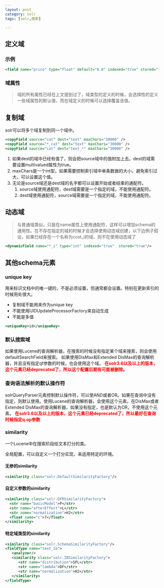 ```yaml
---
layout: post
category: solr
tags: [solr,搜索]

---
```


## 定义域

### 示例

```xml
<field name="price" type="float" default="0.0" indexed="true" stored="true"/>
```

### 域属性

>域的所有属性已经在上文提到过了，域类型的定义的时候，会选择性的定义一些域属性的默认值，而在域定义的时候可以选择覆盖该值。

## 复制域

solr可以将多个域复制到同一个域中。

```xml
<copyField source="cat" dest="text" maxChars="30000" />
<copyField source="*_cat" dest="text" maxChars="30000" />
<copyField source="cat" dest="text_*" maxChars="30000" />
```


1. 如果dest的域中已经有值了，则会把source域中的值附加上去。dest的域需要设置multivalued属性为true。
2. maxChars是一个int型，如果需要控制索引域中单条数据的大小，避免索引过大，可以设置这个值。
3. 无论是source域还是dest域的名字都可以设置开始或者结束的通配符。
	1. source域使用通配符，dest域需要是一个指定的域，不能使用通配符。
	2. dest域使用通配符，source域需要是一个指定的域，不能使用通配符。

## 动态域

>与普通域类似，只是在name属性上使用通配符，这样可以增加schema的通用性。在不存在指定的域的时候才会选择使用动态域创建，以下边例子假设，如果已经存在一个名称为cost_i的域，则不在使用动态域了

```xml
<dynamicField name="*_i" type="int" indexed="true"  stored="true"/>
```

## 其他schema元素

### unique key

用来标识文档中的唯一键的，不是必须设置，但通常都会设置。特别在更新索引的时候用处很大。

- 复制域不能用来作为unique key
- 不能使用UIDUpdateProcessorFactory来自动生成
- 不能是多值

```xml
<uniqueKey>id</uniqueKey>
```

### 默认搜索域

如果使用Lucene的查询解析器，在搜索的时候没有指定某个域来搜索，则会使用defaultSearchField来搜索。
如果使用DisMax和Extended DisMax的查询解析器，并且没有指定qf参数的时候，也会使用这个域。
**<font color='red'>在solr3.6以及以上的版本，这个元素已经deprecated了，所以这个配置后期有可能被删除。</font>**

### 查询语法解析的默认操作符

solrQueryParser元素控制默认操作符，可以使AND或者OR。如果在查询中没有指定，则默认使用。使用Lucene的查询解析器，会使用这个元素。在DisMax或者Extended DisMax的查询解析器，如果没有指定，也是默认为OR，不使用这个元素。
**<font color='red'>在solr3.6以及以上的版本，这个元素已经deprecated了，所以最好在查询时候指定q.op参数</font>**

### similarity

一个Lucene中在搜索阶段给文本打分的类。

全局配置<similarity>，可以自定义一个打分实现，来适用特定的环境。

#### 无参的similarity

```xml
<similarity class="solr.DefaultSimilarityFactory"/>
```

#### 自定义参数的similarity

```xml
<similarity class="solr.DFRSimilarityFactory">
  <str name="basicModel">P</str>
  <str name="afterEffect">L</str>
  <str name="normalization">H2</str>
  <float name="c">7</float>
</similarity>
```

#### 特定域类型的similarity

```xml
<similarity class="solr.SchemaSimilarityFactory"/>
<fieldType name="text_ib">
   <analyzer/>
   <similarity class="solr.IBSimilarityFactory">
      <str name="distribution">SPL</str>
      <str name="lambda">DF</str>
      <str name="normalization">H2</str>
   </similarity>
</fieldType>
```
